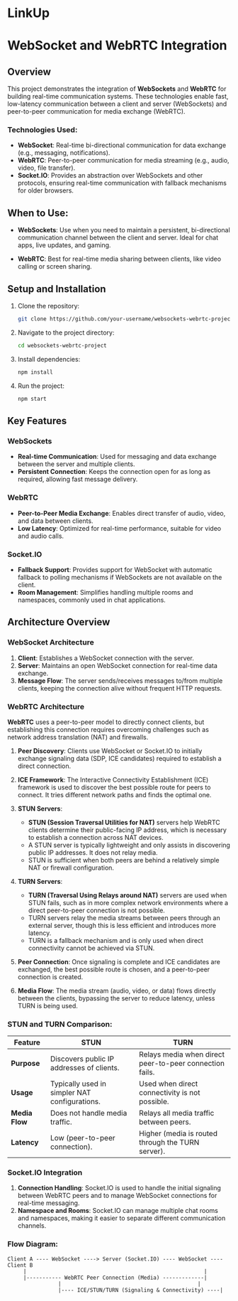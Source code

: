 # LinkUp
# WebSocket and WebRTC Integration

## Overview

This project demonstrates the integration of **WebSockets** and **WebRTC** for building real-time communication systems. These technologies enable fast, low-latency communication between a client and server (WebSockets) and peer-to-peer communication for media exchange (WebRTC).

### Technologies Used:
- **WebSocket**: Real-time bi-directional communication for data exchange (e.g., messaging, notifications).
- **WebRTC**: Peer-to-peer communication for media streaming (e.g., audio, video, file transfer).
- **Socket.IO**: Provides an abstraction over WebSockets and other protocols, ensuring real-time communication with fallback mechanisms for older browsers.

## When to Use:

- **WebSockets**: Use when you need to maintain a persistent, bi-directional communication channel between the client and server. Ideal for chat apps, live updates, and gaming.
  
- **WebRTC**: Best for real-time media sharing between clients, like video calling or screen sharing.

## Setup and Installation

1. Clone the repository:
    ```bash
    git clone https://github.com/your-username/websockets-webrtc-project.git
    ```
2. Navigate to the project directory:
    ```bash
    cd websockets-webrtc-project
    ```
3. Install dependencies:
    ```bash
    npm install
    ```
4. Run the project:
    ```bash
    npm start
    ```

## Key Features

### WebSockets
- **Real-time Communication**: Used for messaging and data exchange between the server and multiple clients.
- **Persistent Connection**: Keeps the connection open for as long as required, allowing fast message delivery.

### WebRTC
- **Peer-to-Peer Media Exchange**: Enables direct transfer of audio, video, and data between clients.
- **Low Latency**: Optimized for real-time performance, suitable for video and audio calls.

### Socket.IO
- **Fallback Support**: Provides support for WebSocket with automatic fallback to polling mechanisms if WebSockets are not available on the client.
- **Room Management**: Simplifies handling multiple rooms and namespaces, commonly used in chat applications.
  
## Architecture Overview

### WebSocket Architecture
1. **Client**: Establishes a WebSocket connection with the server.
2. **Server**: Maintains an open WebSocket connection for real-time data exchange.
3. **Message Flow**: The server sends/receives messages to/from multiple clients, keeping the connection alive without frequent HTTP requests.

### WebRTC Architecture

**WebRTC** uses a peer-to-peer model to directly connect clients, but establishing this connection requires overcoming challenges such as network address translation (NAT) and firewalls.

1. **Peer Discovery**: Clients use WebSocket or Socket.IO to initially exchange signaling data (SDP, ICE candidates) required to establish a direct connection.
2. **ICE Framework**: The Interactive Connectivity Establishment (ICE) framework is used to discover the best possible route for peers to connect. It tries different network paths and finds the optimal one.
3. **STUN Servers**: 
   - **STUN (Session Traversal Utilities for NAT)** servers help WebRTC clients determine their public-facing IP address, which is necessary to establish a connection across NAT devices.
   - A STUN server is typically lightweight and only assists in discovering public IP addresses. It does not relay media.
   - STUN is sufficient when both peers are behind a relatively simple NAT or firewall configuration.
   
4. **TURN Servers**: 
   - **TURN (Traversal Using Relays around NAT)** servers are used when STUN fails, such as in more complex network environments where a direct peer-to-peer connection is not possible.
   - TURN servers relay the media streams between peers through an external server, though this is less efficient and introduces more latency.
   - TURN is a fallback mechanism and is only used when direct connectivity cannot be achieved via STUN.
   
5. **Peer Connection**: Once signaling is complete and ICE candidates are exchanged, the best possible route is chosen, and a peer-to-peer connection is created.
6. **Media Flow**: The media stream (audio, video, or data) flows directly between the clients, bypassing the server to reduce latency, unless TURN is being used.

### STUN and TURN Comparison:

| Feature        | STUN                               | TURN                               |
|----------------|------------------------------------|------------------------------------|
| **Purpose**    | Discovers public IP addresses of clients. | Relays media when direct peer-to-peer connection fails. |
| **Usage**      | Typically used in simpler NAT configurations. | Used when direct connectivity is not possible. |
| **Media Flow** | Does not handle media traffic.     | Relays all media traffic between peers. |
| **Latency**    | Low (peer-to-peer connection).     | Higher (media is routed through the TURN server). |

### Socket.IO Integration
1. **Connection Handling**: Socket.IO is used to handle the initial signaling between WebRTC peers and to manage WebSocket connections for real-time messaging.
2. **Namespace and Rooms**: Socket.IO can manage multiple chat rooms and namespaces, making it easier to separate different communication channels.

### Flow Diagram:
```plaintext
Client A ---- WebSocket ----> Server (Socket.IO) ---- WebSocket ---- Client B
     |                                                        |
     |----------- WebRTC Peer Connection (Media) -------------|
                |                                           |
                |---- ICE/STUN/TURN (Signaling & Connectivity) ----|
